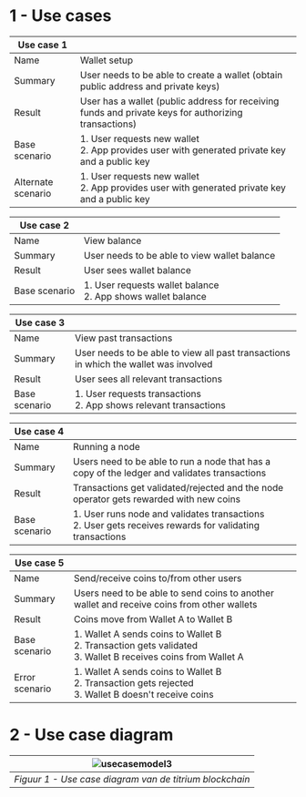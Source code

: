 # 1 - Use cases

| Use case 1         |                                                                                                      |
|--------------------|------------------------------------------------------------------------------------------------------|
| Name               | Wallet setup                                                                                         |
| Summary            | User needs to be able to create a wallet (obtain public address and private keys)                    |
| Result             | User has a wallet (public address for receiving funds and private keys for authorizing transactions) |
| Base scenario      | 1. User requests new wallet<br>2. App provides user with generated private key and a public key      |
| Alternate scenario | 1. User requests new wallet<br>2. App provides user with generated private key and a public key      |


| Use case 2    |                                                                |
|---------------|----------------------------------------------------------------|
| Name          | View balance                                                   |
| Summary       | User needs to be able to view wallet balance                   |
| Result        | User sees wallet balance                                       |
| Base scenario | 1. User requests wallet balance<br>2. App shows wallet balance |

| Use case 3    |                                                                                      |
|---------------|--------------------------------------------------------------------------------------|
| Name          | View past transactions                                                               |
| Summary       | User needs to be able to view all past transactions in which the wallet was involved |
| Result        | User sees all relevant transactions                                                  |
| Base scenario | 1. User requests transactions<br>2. App shows relevant transactions                  |

| Use case 4    |                                                                                                           |
|---------------|-----------------------------------------------------------------------------------------------------------|
| Name          | Running a node                                                                                            |
| Summary       | Users need to be able to run a node that has a copy of the ledger and validates transactions              |
| Result        | Transactions get validated/rejected and the node operator gets rewarded with new coins                  |
| Base scenario | 1. User runs node and validates transactions<br>2. User gets receives rewards for validating transactions |

| Use case 5     |                                                                                                                  |
|----------------|------------------------------------------------------------------------------------------------------------------|
| Name           | Send/receive coins to/from other users                                                                           |
| Summary        | Users need to be able to send coins to another wallet and receive coins from other wallets                       |
| Result         | Coins move from Wallet A to Wallet B                                                                             |
| Base scenario  | 1. Wallet A sends coins to Wallet B<br>2. Transaction gets validated<br>3. Wallet B receives coins from Wallet A |
| Error scenario | 1. Wallet A sends coins to Wallet B<br>2. Transaction gets rejected<br>3. Wallet B doesn't receive coins         |


# 2 - Use case diagram
| ![usecasemodel3](https://user-images.githubusercontent.com/43604037/136422367-8e00fcb2-cf47-41c7-9f3b-d535aad6d75d.PNG) | 
|:--:| 
| *Figuur 1 - Use case diagram van de titrium blockchain* |
